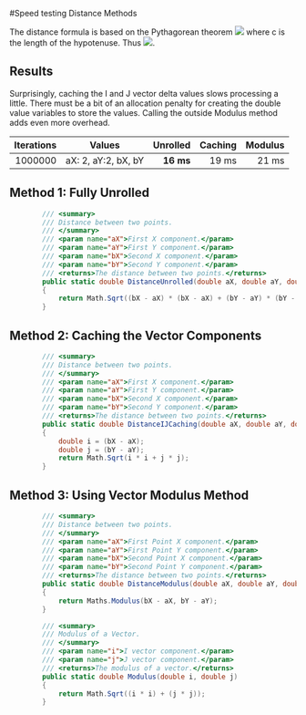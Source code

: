 ﻿#Speed testing Distance Methods

The distance formula is based on the Pythagorean theorem ![][PythagoreanTheorem.Inline] where c is the length of the hypotenuse. 
Thus ![][Distance.Inline].

## Results

Surprisingly, caching the I and J vector delta values slows processing a little. There must be a bit of an allocation penalty for creating the double value variables to store the values. 
Calling the outside Modulus method adds even more overhead.

| Iterations | Values | Unrolled | Caching | Modulus |
|---:|:---:|---:|---:|---:|
| 1000000 | aX: 2, aY:2, bX, bY | **16 ms** | 19 ms | 21 ms |

## Method 1: Fully Unrolled

```c#
        /// <summary>
        /// Distance between two points.
        /// </summary>
        /// <param name="aX">First X component.</param>
        /// <param name="aY">First Y component.</param>
        /// <param name="bX">Second X component.</param>
        /// <param name="bY">Second Y component.</param>
        /// <returns>The distance between two points.</returns>
        public static double DistanceUnrolled(double aX, double aY, double bX, double bY)
        {
            return Math.Sqrt((bX - aX) * (bX - aX) + (bY - aY) * (bY - aY));
        }
```

## Method 2: Caching the Vector Components

```c#
        /// <summary>
        /// Distance between two points.
        /// </summary>
        /// <param name="aX">First X component.</param>
        /// <param name="aY">First Y component.</param>
        /// <param name="bX">Second X component.</param>
        /// <param name="bY">Second Y component.</param>
        /// <returns>The distance between two points.</returns>
        public static double DistanceIJCaching(double aX, double aY, double bX, double bY)
        {
            double i = (bX - aX);
            double j = (bY - aY);
            return Math.Sqrt(i * i + j * j);
        }
```

## Method 3: Using Vector Modulus Method

```c#
        /// <summary>
        /// Distance between two points.
        /// </summary>
        /// <param name="aX">First Point X component.</param>
        /// <param name="aY">First Point Y component.</param>
        /// <param name="bX">Second Point X component.</param>
        /// <param name="bY">Second Point Y component.</param>
        /// <returns>The distance between two points.</returns>
        public static double DistanceModulus(double aX, double aY, double bX, double bY)
        {
            return Maths.Modulus(bX - aX, bY - aY);
        }

        /// <summary>
        /// Modulus of a Vector.
        /// </summary>
        /// <param name="i">I vector component.</param>
        /// <param name="j">J vector component.</param>
        /// <returns>The modulus of a vector.</returns>
        public static double Modulus(double i, double j)
        {
            return Math.Sqrt((i * i) + (j * j));
        }
```
[PythagoreanTheorem.Inline]: http://latex.codecogs.com/svg.latex?\inline&space;c^{2}&space;=&space;a^{2}&space;&plus;&space;b^{2}
[Distance.Inline]: http://latex.codecogs.com/svg.latex?\inline&space;c&space;=&space;\sqrt{a^{2}&space;&plus;&space;b^{2}}